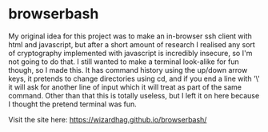 # browserbash

  My original idea for this project was to make an in-browser ssh client with html and javascript, but after a short amount of research I realised any sort of cryptography implemented with javascript is incredibly insecure, so I'm not going to do that. I still wanted to make a terminal look-alike for fun though, so I made this. It has command history using the up/down arrow keys,  it pretends to change directories using cd, and if you end a line with '\\' it will ask for another line of input which it will treat as part of the same command. Other than that this is totally useless, but I left it on here because I thought the pretend terminal was fun.
  
Visit the site here: https://wizardhag.github.io/browserbash/
